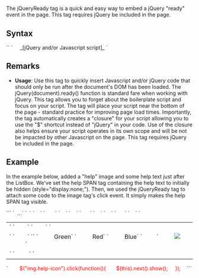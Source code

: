 # <jQueryReady>

<a name="top" xmlns="http://www.w3.org/1999/xhtml"></a>



The jQueryReady tag is a quick and easy way to embed a jQuery "ready" event in the page. This tag requires jQuery be included in the page.

<a name="syntax" xmlns="http://www.w3.org/1999/xhtml"></a>

## Syntax

<div xmlns="">`<jQueryReady>` `    
  _[jQuery and/or Javascript script]_  
</jQueryReady>`</div>



## Remarks

*   **Usage**: Use this tag to quickly insert Javascript and/or jQuery code that should only be run after the document's DOM has been loaded. The jQuery(document).ready() function is standard fare when working with jQuery. This tag allows you to forget about the boilerplate script and focus on your script. The tag will place your script near the bottom of the page - standard practice for improving page load times. Importantly, the tag automatically creates a "closure" for your script allowing you to use the "$" shortcut instead of "jQuery" in your code. Use of the closure also helps ensure your script operates in its own scope and will be not be impacted by other Javascript on the page. This tag requires jQuery be included in the page.

  


## Example

In the example below, added a "help" image and some help text just after the ListBox. We've set the help SPAN tag containing the help text to initially be hidden (style="display:none;"). Then, we used the jQueryReady tag to attach some code to the image tag's click event. It simply makes the help SPAN tag visible.

<div xmlns="">``<AddForm>`  
`  ...`  
`  <table>`  
`    <tr>`  
`       <td>`  
`        <label for="txtFirstName" text="First Name" />`  
`        <textbox id="txtFirstName" datafield="FirstName" datatype="string" />`  
`      </td>`  
`    </tr>`  
`    <tr>`  
`      <td>`  
`        <label for="lstColors" text="Favorite Color" />`  
`<listbox id="lstColors" datafield="FavoriteColors" datatype="string" selectionmode="single">`  
`          <listitem value="#00FF00">Green</listitem>`  
`          <listitem value="#FF0000" selected="true">Red</listitem>`  
`          <listitem value="#0000FF">Blue</listitem>`  
`         </listbox>`  
         <img src="/images/help_icon.gif" class="help-icon" />  
         <span class="help-text" style="display:none;">Choose your absolute favorite color</span>  
`      </td>`  
`    </tr>`  
`    <tr>`  
`      <td colspan="2">`  
`        <addbutton text="Add"/> <cancelbutton text="Cancel"/>`  
`      </td>`  
`    </tr>`  
`  </table>`<span style="color: #ff0000;" xmlns="http://www.w3.org/1999/xhtml">  
  <jQueryReady></span>  
<span style="color: #ff0000;" xmlns="http://www.w3.org/1999/xhtml">    $("img.help-icon").click(function(){</span>  
<span style="color: #ff0000;" xmlns="http://www.w3.org/1999/xhtml">      $(this).next().show();</span>  
<span style="color: #ff0000;" xmlns="http://www.w3.org/1999/xhtml">    });</span>  
<span style="color: #ff0000;" xmlns="http://www.w3.org/1999/xhtml">  </jQueryReady></span>  
`</AddForm>``</div>

